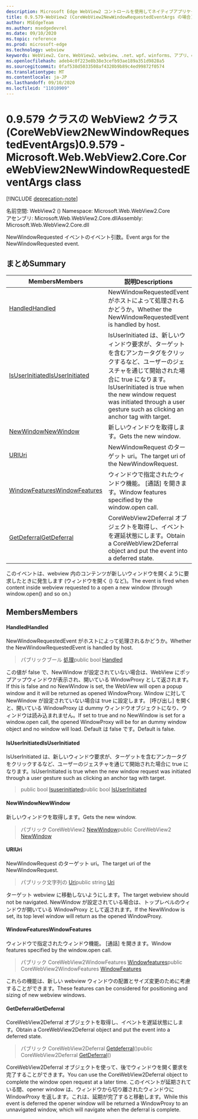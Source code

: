 ```yaml
---
description: Microsoft Edge WebView2 コントロールを使用してネイティブアプリケーションに web 技術 (HTML、CSS、JavaScript) を埋め込む
title: 0.9.579-WebView2 (CoreWebView2NewWindowRequestedEventArgs の場合)
author: MSEdgeTeam
ms.author: msedgedevrel
ms.date: 09/10/2020
ms.topic: reference
ms.prod: microsoft-edge
ms.technology: webview
keywords: WebView2、Core、WebView2、webview、.net、wpf、winforms、アプリ、edge、CoreWebView2、CoreWebView2Controller、browser control、edge html、Microsoft の WebView2。 CoreWebView2NewWindowRequestedEventArgs。
ms.openlocfilehash: adeb4c0f223e8b38e3cefb93ae189a351d9828a5
ms.sourcegitcommit: 0faf538d5033508af4320b9b89c4ed99872f0574
ms.translationtype: MT
ms.contentlocale: ja-JP
ms.lasthandoff: 09/10/2020
ms.locfileid: "11010909"
---
```

# <span data-ttu-id="756fe-104">0.9.579 クラスの WebView2 クラス (CoreWebView2NewWindowRequestedEventArgs)</span><span class="sxs-lookup"><span data-stu-id="756fe-104">0.9.579 - Microsoft.Web.WebView2.Core.CoreWebView2NewWindowRequestedEventArgs class</span></span> 

[!INCLUDE [deprecation-note](../../includes/deprecation-note.md)]

<span data-ttu-id="756fe-105">名前空間: WebView2 () </span><span class="sxs-lookup"><span data-stu-id="756fe-105">Namespace: Microsoft.Web.WebView2.Core</span></span>\
<span data-ttu-id="756fe-106">アセンブリ: Microsoft.Web.WebView2.Core.dll</span><span class="sxs-lookup"><span data-stu-id="756fe-106">Assembly: Microsoft.Web.WebView2.Core.dll</span></span>

<span data-ttu-id="756fe-107">NewWindowRequested イベントのイベント引数。</span><span class="sxs-lookup"><span data-stu-id="756fe-107">Event args for the NewWindowRequested event.</span></span>

## <span data-ttu-id="756fe-108">まとめ</span><span class="sxs-lookup"><span data-stu-id="756fe-108">Summary</span></span>

 <span data-ttu-id="756fe-109">Members</span><span class="sxs-lookup"><span data-stu-id="756fe-109">Members</span></span>                        | <span data-ttu-id="756fe-110">説明</span><span class="sxs-lookup"><span data-stu-id="756fe-110">Descriptions</span></span>
--------------------------------|---------------------------------------------
[<span data-ttu-id="756fe-111">Handled</span><span class="sxs-lookup"><span data-stu-id="756fe-111">Handled</span></span>](#handled) | <span data-ttu-id="756fe-112">NewWindowRequestedEvent がホストによって処理されるかどうか。</span><span class="sxs-lookup"><span data-stu-id="756fe-112">Whether the NewWindowRequestedEvent is handled by host.</span></span>
[<span data-ttu-id="756fe-113">IsUserInitiated</span><span class="sxs-lookup"><span data-stu-id="756fe-113">IsUserInitiated</span></span>](#isuserinitiated) | <span data-ttu-id="756fe-114">IsUserInitiated は、新しいウィンドウ要求が、ターゲットを含むアンカータグをクリックするなど、ユーザーのジェスチャを通じて開始された場合に true になります。</span><span class="sxs-lookup"><span data-stu-id="756fe-114">IsUserInitiated is true when the new window request was initiated through a user gesture such as clicking an anchor tag with target.</span></span>
[<span data-ttu-id="756fe-115">NewWindow</span><span class="sxs-lookup"><span data-stu-id="756fe-115">NewWindow</span></span>](#newwindow) | <span data-ttu-id="756fe-116">新しいウィンドウを取得します。</span><span class="sxs-lookup"><span data-stu-id="756fe-116">Gets the new window.</span></span>
[<span data-ttu-id="756fe-117">URI</span><span class="sxs-lookup"><span data-stu-id="756fe-117">Uri</span></span>](#uri) | <span data-ttu-id="756fe-118">NewWindowRequest のターゲット uri。</span><span class="sxs-lookup"><span data-stu-id="756fe-118">The target uri of the NewWindowRequest.</span></span>
[<span data-ttu-id="756fe-119">WindowFeatures</span><span class="sxs-lookup"><span data-stu-id="756fe-119">WindowFeatures</span></span>](#windowfeatures) | <span data-ttu-id="756fe-120">ウィンドウで指定されたウィンドウ機能。 [通話] を開きます。</span><span class="sxs-lookup"><span data-stu-id="756fe-120">Window features specified by the window.open call.</span></span>
[<span data-ttu-id="756fe-121">GetDeferral</span><span class="sxs-lookup"><span data-stu-id="756fe-121">GetDeferral</span></span>](#getdeferral) | <span data-ttu-id="756fe-122">CoreWebView2Deferral オブジェクトを取得し、イベントを遅延状態にします。</span><span class="sxs-lookup"><span data-stu-id="756fe-122">Obtain a CoreWebView2Deferral object and put the event into a deferred state.</span></span>

<span data-ttu-id="756fe-123">このイベントは、webview 内のコンテンツが新しいウィンドウを開くように要求したときに発生します (ウィンドウを開く () など)。</span><span class="sxs-lookup"><span data-stu-id="756fe-123">The event is fired when content inside webview requested to a open a new window (through window.open() and so on.)</span></span>

## <span data-ttu-id="756fe-124">Members</span><span class="sxs-lookup"><span data-stu-id="756fe-124">Members</span></span>

#### <span data-ttu-id="756fe-125">Handled</span><span class="sxs-lookup"><span data-stu-id="756fe-125">Handled</span></span> 

<span data-ttu-id="756fe-126">NewWindowRequestedEvent がホストによって処理されるかどうか。</span><span class="sxs-lookup"><span data-stu-id="756fe-126">Whether the NewWindowRequestedEvent is handled by host.</span></span>

> <span data-ttu-id="756fe-127">パブリックブール [処理](#handled)</span><span class="sxs-lookup"><span data-stu-id="756fe-127">public bool [Handled](#handled)</span></span>

<span data-ttu-id="756fe-128">この値が false で、NewWindow が設定されていない場合は、WebView にポップアップウィンドウが表示され、開いている WindowProxy として返されます。</span><span class="sxs-lookup"><span data-stu-id="756fe-128">If this is false and no NewWindow is set, the WebView will open a popup window and it will be returned as opened WindowProxy.</span></span> <span data-ttu-id="756fe-129">Window に対して NewWindow が設定されていない場合は true に設定します。 [呼び出し] を開くと、開いている WindowProxy は dummy ウィンドウオブジェクトになり、ウィンドウは読み込まれません。</span><span class="sxs-lookup"><span data-stu-id="756fe-129">If set to true and no NewWindow is set for a window.open call, the opened WindowProxy will be for an dummy window object and no window will load.</span></span> <span data-ttu-id="756fe-130">Default は false です。</span><span class="sxs-lookup"><span data-stu-id="756fe-130">Default is false.</span></span>

#### <span data-ttu-id="756fe-131">IsUserInitiated</span><span class="sxs-lookup"><span data-stu-id="756fe-131">IsUserInitiated</span></span> 

<span data-ttu-id="756fe-132">IsUserInitiated は、新しいウィンドウ要求が、ターゲットを含むアンカータグをクリックするなど、ユーザーのジェスチャを通じて開始された場合に true になります。</span><span class="sxs-lookup"><span data-stu-id="756fe-132">IsUserInitiated is true when the new window request was initiated through a user gesture such as clicking an anchor tag with target.</span></span>

> <span data-ttu-id="756fe-133">public bool [Isuserinitiated](#isuserinitiated)</span><span class="sxs-lookup"><span data-stu-id="756fe-133">public bool [IsUserInitiated](#isuserinitiated)</span></span>

#### <span data-ttu-id="756fe-134">NewWindow</span><span class="sxs-lookup"><span data-stu-id="756fe-134">NewWindow</span></span> 

<span data-ttu-id="756fe-135">新しいウィンドウを取得します。</span><span class="sxs-lookup"><span data-stu-id="756fe-135">Gets the new window.</span></span>

> <span data-ttu-id="756fe-136">パブリック CoreWebView2 [NewWindow](#newwindow)</span><span class="sxs-lookup"><span data-stu-id="756fe-136">public CoreWebView2 [NewWindow](#newwindow)</span></span>

#### <span data-ttu-id="756fe-137">URI</span><span class="sxs-lookup"><span data-stu-id="756fe-137">Uri</span></span> 

<span data-ttu-id="756fe-138">NewWindowRequest のターゲット uri。</span><span class="sxs-lookup"><span data-stu-id="756fe-138">The target uri of the NewWindowRequest.</span></span>

> <span data-ttu-id="756fe-139">パブリック文字列の [Uri](#uri)</span><span class="sxs-lookup"><span data-stu-id="756fe-139">public string [Uri](#uri)</span></span>

<span data-ttu-id="756fe-140">ターゲット webview に移動しないようにします。</span><span class="sxs-lookup"><span data-stu-id="756fe-140">The target webview should not be navigated.</span></span> <span data-ttu-id="756fe-141">NewWindow が設定されている場合は、トップレベルのウィンドウが開いている WindowProxy として返されます。</span><span class="sxs-lookup"><span data-stu-id="756fe-141">If the NewWindow is set, its top level window will return as the opened WindowProxy.</span></span>

#### <span data-ttu-id="756fe-142">WindowFeatures</span><span class="sxs-lookup"><span data-stu-id="756fe-142">WindowFeatures</span></span> 

<span data-ttu-id="756fe-143">ウィンドウで指定されたウィンドウ機能。 [通話] を開きます。</span><span class="sxs-lookup"><span data-stu-id="756fe-143">Window features specified by the window.open call.</span></span>

> <span data-ttu-id="756fe-144">パブリック CoreWebView2WindowFeatures [Windowfeatures](#windowfeatures)</span><span class="sxs-lookup"><span data-stu-id="756fe-144">public CoreWebView2WindowFeatures [WindowFeatures](#windowfeatures)</span></span>

<span data-ttu-id="756fe-145">これらの機能は、新しい webview ウィンドウの配置とサイズ変更のために考慮することができます。</span><span class="sxs-lookup"><span data-stu-id="756fe-145">These features can be considered for positioning and sizing of new webview windows.</span></span>

#### <span data-ttu-id="756fe-146">GetDeferral</span><span class="sxs-lookup"><span data-stu-id="756fe-146">GetDeferral</span></span> 

<span data-ttu-id="756fe-147">CoreWebView2Deferral オブジェクトを取得し、イベントを遅延状態にします。</span><span class="sxs-lookup"><span data-stu-id="756fe-147">Obtain a CoreWebView2Deferral object and put the event into a deferred state.</span></span>

> <span data-ttu-id="756fe-148">パブリック CoreWebView2Deferral [Getdeferral](#getdeferral)()</span><span class="sxs-lookup"><span data-stu-id="756fe-148">public CoreWebView2Deferral [GetDeferral](#getdeferral)()</span></span>

<span data-ttu-id="756fe-149">CoreWebView2Deferral オブジェクトを使って、後でウィンドウを開く要求を完了することができます。</span><span class="sxs-lookup"><span data-stu-id="756fe-149">You can use the CoreWebView2Deferral object to complete the window open request at a later time.</span></span> <span data-ttu-id="756fe-150">このイベントが延期されている間、opener window は、ウィンドウから切り離されたウィンドウに WindowProxy を返します。これは、延期が完了すると移動します。</span><span class="sxs-lookup"><span data-stu-id="756fe-150">While this event is deferred the opener window will be returned a WindowProxy to an unnavigated window, which will navigate when the deferral is complete.</span></span>

